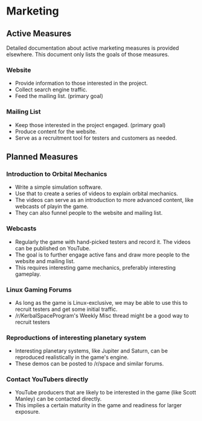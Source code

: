 # Marketing

## Active Measures

Detailed documentation about active marketing measures is provided elsewhere.
This document only lists the goals of those measures.

### Website

* Provide information to those interested in the project.
* Collect search engine traffic.
* Feed the mailing list. (primary goal)

### Mailing List

* Keep those interested in the project engaged. (primary goal)
* Produce content for the website.
* Serve as a recruitment tool for testers and customers as needed.


## Planned Measures

### Introduction to Orbital Mechanics

* Write a simple simulation software.
* Use that to create a series of videos to explain orbital mechanics.
* The videos can serve as an introduction to more advanced content, like
  webcasts of playin the game.
* They can also funnel people to the website and mailing list.

### Webcasts

* Regularly the game with hand-picked testers and record it. The videos can be
  published on YouTube.
* The goal is to further engage active fans and draw more people to the website
  and mailing list.
* This requires interesting game mechanics, preferably interesting gameplay.

### Linux Gaming Forums

* As long as the game is Linux-exclusive, we may be able to use this to recruit
  testers and get some initial traffic.
* /r/KerbalSpaceProgram's Weekly Misc thread might be a good way to recruit
  testers

### Reproductions of interesting planetary system

* Interesting planetary systems, like Jupiter and Saturn, can be reproduced
  realistically in the game's engine.
* These demos can be posted to /r/space and similar forums.

### Contact YouTubers directly

* YouTube producers that are likely to be interested in the game (like Scott
  Manley) can be contacted directly.
* This implies a certain maturity in the game and readiness for larger exposure.
